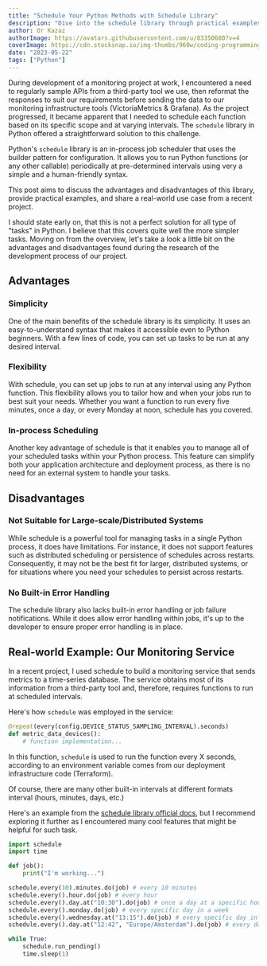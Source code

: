 ```yaml
---
title: "Schedule Your Python Methods with Schedule Library"
description: "Dive into the schedule library through practical examples & a real-life project scenario. Discover how to schedule your Python methods effectively"
author: Or Kazaz
authorImage: https://avatars.githubusercontent.com/u/83350680?v=4
coverImage: https://cdn.stocksnap.io/img-thumbs/960w/coding-programming_PBTF1NEBCG.jpg
date: "2023-05-22"
tags: ["Python"]
---
```


During development of a monitoring project at work, I encountered a need to regularly sample APIs from a third-party tool we use, then reformat the responses to suit our requirements before sending the data to our monitoring infrastructure tools (VictoriaMetrics & Grafana). As the project progressed, it became apparent that I needed to schedule each function based on its specific scope and at varying intervals. The `schedule` library in Python offered a straightforward solution to this challenge.

Python's `schedule` library is an in-process job scheduler that uses the builder pattern for configuration. It allows you to run Python functions (or any other callable) periodically at pre-determined intervals using very a simple and a human-friendly syntax. 

This post aims to discuss the advantages and disadvantages of this library, provide practical examples, and share a real-world use case from a recent project.

I should state early on, that this is not a perfect solution for all type of "tasks" in Python. I believe that this covers quite well the more simpler tasks.
Moving on from the overview, let's take a look a little bit on the advantages and disadvantages found during the research of the development process of our project.

## Advantages

### Simplicity
One of the main benefits of the schedule library is its simplicity. It uses an easy-to-understand syntax that makes it accessible even to Python beginners. With a few lines of code, you can set up tasks to be run at any desired interval.

### Flexibility
With schedule, you can set up jobs to run at any interval using any Python function. This flexibility allows you to tailor how and when your jobs run to best suit your needs. Whether you want a function to run every five minutes, once a day, or every Monday at noon, schedule has you covered.

### In-process Scheduling
Another key advantage of schedule is that it enables you to manage all of your scheduled tasks within your Python process. This feature can simplify both your application architecture and deployment process, as there is no need for an external system to handle your tasks.

## Disadvantages

### Not Suitable for Large-scale/Distributed Systems
While schedule is a powerful tool for managing tasks in a single Python process, it does have limitations. For instance, it does not support features such as distributed scheduling or persistence of schedules across restarts. Consequently, it may not be the best fit for larger, distributed systems, or for situations where you need your schedules to persist across restarts.

### No Built-in Error Handling
The schedule library also lacks built-in error handling or job failure notifications. While it does allow error handling within jobs, it's up to the developer to ensure proper error handling is in place.

## Real-world Example: Our Monitoring Service
In a recent project, I used schedule to build a monitoring service that sends metrics to a time-series database. The service obtains most of its information from a third-party tool and, therefore, requires functions to run at scheduled intervals.

Here's how `schedule` was employed in the service:

```python
@repeat(every(config.DEVICE_STATUS_SAMPLING_INTERVAL).seconds)
def metric_data_devices():
    # function implementation...
```
In this function, `schedule` is used to run the function every X seconds, according to an environment variable comes from our deployment infrastructure code (Terraform).

Of course, there are many other built-in intervals at different formats interval (hours, minutes, days, etc.)

Here's an example from the [schedule library official docs](https://schedule.readthedocs.io/en/stable/), but I recommend exploring it further as I encountered many cool features that might be helpful for such task.

```python
import schedule
import time

def job():
    print("I'm working...")

schedule.every(10).minutes.do(job) # every 10 minutes
schedule.every().hour.do(job) # every hour
schedule.every().day.at("10:30").do(job) # once a day at a specific hour
schedule.every().monday.do(job) # every specific day in a week
schedule.every().wednesday.at("13:15").do(job) # every specific day in a week in a specific time
schedule.every().day.at("12:42", "Europe/Amsterdam").do(job) # every day in a specific time of a specific timezone

while True:
    schedule.run_pending()
    time.sleep(1)
```
